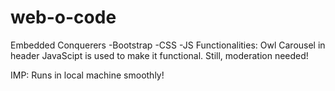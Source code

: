 # web-o-code
Embedded Conquerers
-Bootstrap
-CSS
-JS
Functionalities:
Owl Carousel in header
JavaScipt is used to make it functional.
Still, moderation needed!

IMP: Runs in local machine smoothly!
